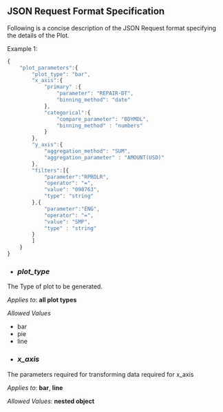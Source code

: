 ## JSON Request Format Specification

Following is a concise description of the JSON Request format specifying the details of the Plot.

Example 1:
```javascript
{
	"plot_parameters":{
		"plot_type": "bar",
		"x_axis":{
			"primary" :{
				"parameter": "REPAIR-DT",
				"binning_method": "date"
			},
			"categorical":{
				"compare_parameter": "BDYMDL",
				"binning_method" : "numbers"
			}
		},
		"y_axis":{
			"aggregation_method": "SUM",
			"aggregation_parameter" : "AMOUNT(USD)"
		},
		"filters":[{
			"parameter":"RPRDLR",
			"operator": "=",
			"value": "098763",
			"type": "string"
		},{
			"parameter":"ENG",
			"operator": "=",
			"value": "SMP",
			"type" : "string"
		}
		]
	}
}
```

* ### *plot_type*
The Type of plot to be generated.

  *Applies to*: **all plot types**
  
  *Allowed Values*
  - bar
  - pie
  - line

* ### *x_axis*
The parameters required for transforming data required for x_axis

  *Applies to*: **bar**, **line**
  
  *Allowed Values*: **nested object**
